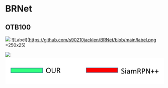 # BRNet


## OTB100
![](https://github.com/s90210jacklen/BRNet/blob/main/GIrl2.gif)
![Label](https://github.com/s90210jacklen/BRNet/blob/main/label.png =250x25)


![](https://github.com/s90210jacklen/BRNet/blob/main/Sfood.gif)
![Label](https://github.com/s90210jacklen/BRNet/blob/main/label.png)
